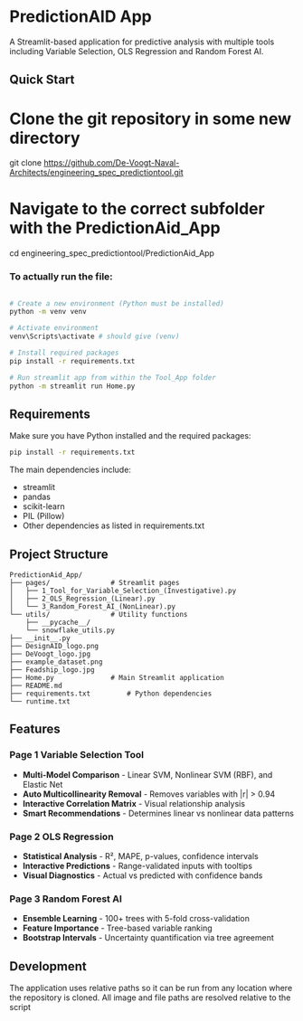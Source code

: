 # PredictionAID App

A Streamlit-based application for predictive analysis with multiple tools including Variable Selection, OLS Regression and Random Forest AI.

## Quick Start

# Clone the git repository in some new directory
git clone https://github.com/De-Voogt-Naval-Architects/engineering_spec_predictiontool.git

# Navigate to the correct subfolder with the PredictionAid_App
cd engineering_spec_predictiontool/PredictionAid_App

### To actually run the file: 
```bash

# Create a new environment (Python must be installed)
python -m venv venv

# Activate environment
venv\Scripts\activate # should give (venv)

# Install required packages
pip install -r requirements.txt

# Run streamlit app from within the Tool_App folder
python -m streamlit run Home.py
```

## Requirements
Make sure you have Python installed and the required packages:
```bash
pip install -r requirements.txt
```

The main dependencies include:
- streamlit
- pandas
- scikit-learn
- PIL (Pillow)
- Other dependencies as listed in requirements.txt

## Project Structure
```
PredictionAid_App/
├── pages/               # Streamlit pages
│   ├── 1_Tool_for_Variable_Selection_(Investigative).py
│   ├── 2_OLS_Regression_(Linear).py
│   └── 3_Random_Forest_AI_(NonLinear).py
└── utils/               # Utility functions
    ├── __pycache__/
    └── snowflake_utils.py
├── __init__.py
├── DesignAID_logo.png
├── DeVoogt_logo.jpg
├── example_dataset.png
├── Feadship_logo.jpg
├── Home.py              # Main Streamlit application
├── README.md
├── requirements.txt         # Python dependencies  
└── runtime.txt          
```

## Features

### Page 1 **Variable Selection Tool**
- **Multi-Model Comparison** - Linear SVM, Nonlinear SVM (RBF), and Elastic Net
- **Auto Multicollinearity Removal** - Removes variables with |r| > 0.94
- **Interactive Correlation Matrix** - Visual relationship analysis
- **Smart Recommendations** - Determines linear vs nonlinear data patterns

### Page 2 **OLS Regression**
- **Statistical Analysis** - R², MAPE, p-values, confidence intervals
- **Interactive Predictions** - Range-validated inputs with tooltips
- **Visual Diagnostics** - Actual vs predicted with confidence bands

### Page 3 **Random Forest AI**
- **Ensemble Learning** - 100+ trees with 5-fold cross-validation
- **Feature Importance** - Tree-based variable ranking
- **Bootstrap Intervals** - Uncertainty quantification via tree agreement

## Development

The application uses relative paths so it can be run from any location where the repository is cloned. All image and file paths are resolved relative to the script